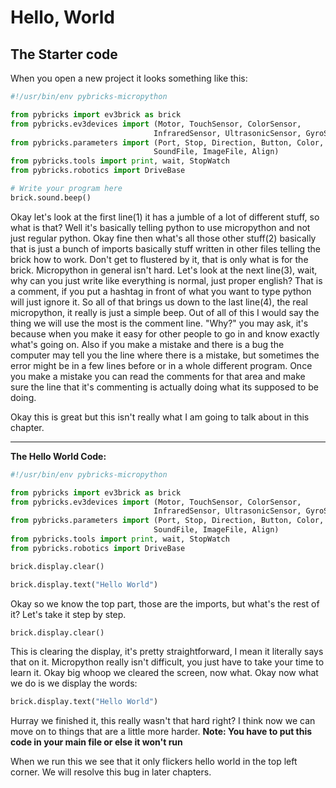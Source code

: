 # Hello, World

## The Starter code

When you open a new project it looks something like this:

```python
#!/usr/bin/env pybricks-micropython                                             1

from pybricks import ev3brick as brick                                          2
from pybricks.ev3devices import (Motor, TouchSensor, ColorSensor,
                                InfraredSensor, UltrasonicSensor, GyroSensor) 
from pybricks.parameters import (Port, Stop, Direction, Button, Color,
                                SoundFile, ImageFile, Align)
from pybricks.tools import print, wait, StopWatch
from pybricks.robotics import DriveBase

# Write your program here                                                       3
brick.sound.beep()                                                              4

```

Okay let's look at the first line(1) it has a jumble of a lot of different stuff, so what is that? Well it's basically telling python to use micropython and not just regular python. Okay fine then what's all those other stuff(2) basically that is just a bunch of imports basically stuff written in other files telling the brick how to work. Don't get to flustered by it, that is only what is for the brick. Micropython in general isn't hard. Let's look at the next line(3), wait, why can you just write like everything is normal, just proper english? That is a comment, if you put a hashtag in front of what you want to type python will just ignore it. So all of that brings us down to the last line(4), the real micropython, it really is just a simple beep. Out of all of this I would say the thing we will use the most is the comment line. "Why?" you may ask, it's because when you make it easy for other people to go in and know exactly what's going on. Also if you make a mistake and there is a bug the computer may tell you the line where there is a mistake, but sometimes the error might be in a few lines before or in a whole different program. Once you make a mistake you can read the comments for that area  and make sure the line that it's commenting is actually doing what its supposed to be doing.

Okay this is great but this isn't really what I am going to talk about in this chapter.

***
**The Hello World Code:**

```python
#!/usr/bin/env pybricks-micropython

from pybricks import ev3brick as brick
from pybricks.ev3devices import (Motor, TouchSensor, ColorSensor,
                                InfraredSensor, UltrasonicSensor, GyroSensor) 
from pybricks.parameters import (Port, Stop, Direction, Button, Color,
                                SoundFile, ImageFile, Align)
from pybricks.tools import print, wait, StopWatch
from pybricks.robotics import DriveBase

brick.display.clear()

brick.display.text("Hello World")
```

Okay so we know the top part, those are the imports, but what's the rest of it? Let's take it step by step.

```python
brick.display.clear()
```

This is clearing the display, it's pretty straightforward, I mean it literally says that on it. Micropython really isn't difficult, you just have to take your time to learn it. Okay big whoop we cleared the screen, now what. Okay now what we do is we display the words:

```python
brick.display.text("Hello World")
```
Hurray we finished it, this really wasn't that hard right? I think now we can move on to things that are a little more harder.
**Note: You have to put this code in your main file or else it won't run**

When we run this we see that it only flickers hello world in the top left corner. We will resolve this bug in later chapters.

[](Second_Program.md)

